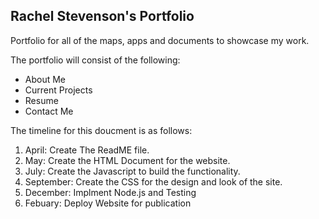 ## Rachel Stevenson's Portfolio 
<p>Portfolio for all of the maps, apps and documents to showcase my work.</p> 
<p>The portfolio will consist of the following:</p> 
<div class = "title"> 
<ul>
  <li>About Me</li> 
  <li>Current Projects</li> 
  <li>Resume</li>  <li>Contact Me</li>
  </div> </ul>
  <div class= "timeline">
  <p>The timeline for this doucment is as follows: </p>
  <ol>
 <li> April: Create The ReadME file.</li>
 <li> May: Create the HTML Document for the website.</li> 
 <li> July: Create the Javascript to build the functionality. </li>
 <li> September:  Create the CSS for the design and look of the site.</li> 
 <li> December: Implment Node.js and Testing </li> 
 <li> Febuary: Deploy Website for publication</li> 
  </ol>
